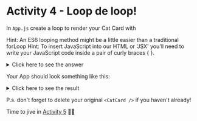# Activity 4 - Loop de loop!

In `App.js` create a loop to render your Cat Card with

Hint: An ES6 looping method might be a little easier than a traditional forLoop
Hint: To insert JavaScript into our HTML or 'JSX' you'll need to write your JavaScript code inside a pair of curly braces { }.

<details>
<summary>Click here to see the answer</summary>
<pre>

```
    {cats.map(cat => {
    return (
        <CatCard />
    )
    })}
```

Ok let's break it down. 🔨

We first told React we were going to insert some JavaScript into our `App.js` return statement by writing a pair of curly bois (braces)

We took our cat data and used the `.map()` method to loop through our cat objects

For every cat object in our cat data array, we return a `<CatCard />`

Neat 👍

</pre>
</details>

Your App should look something like this:

<details>
<summary>Click here to see the result</summary>
<pre>

![Cats! Cats everywhere!](../public/act-4-example.png)

</pre>
</details>

P.s. don't forget to delete your original `<CatCard />` if you haven't already!

Time to jive in [Activity 5](./activity-5.md) 💃🕺

